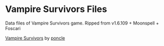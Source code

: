 # Vampire Survivors Files

Data files of Vampire Survivors game.
Ripped from v1.6.109 + Moonspell + Foscari

[Vampire Survivors](https://store.steampowered.com/app/1794680/Vampire_Survivors/) by [poncle](https://poncle.games)
